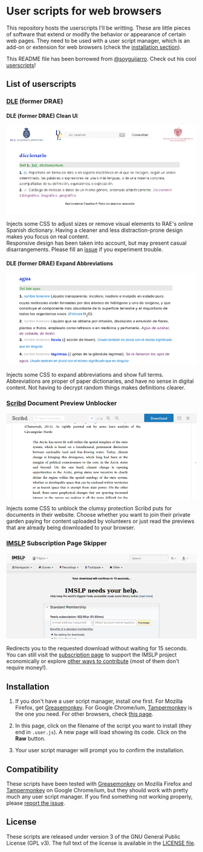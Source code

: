 # User scripts for web browsers

This repository hosts the userscripts I'll be writting. These are little pieces of software that extend or modify the behavior or appearance of certain web pages. They need to be used with a user script manager, which is an add-on or extension for web browsers (check the [installation section](#installation)).

This README file has been borrowed from [@soyguijarro](https://github.com/soyguijarro/). Check out his cool [userscripts](https://github.com/soyguijarro/userscripts)!

## List of userscripts

### [DLE](http://dle.rae.es/) (former DRAE)

#### DLE (former DRAE) Clean UI

![DLE Clean UI in action](dle-clean-ui/screenshot.png)

Injects some CSS to adjust sizes or remove visual elements to RAE's online Spanish dictionary. Having a cleaner and less distraction-prone design makes you focus on real content.  
Responsive design has been taken into account, but may present casual disarrangements. Please fill an [issue](https://gitlab.com/Roboe/userscripts/issues) if you experiment trouble.

#### DLE (former DRAE) Expand Abbreviations

![DLE Abbreviations Expander](dle-expand-abbreviations/screenshot.png)

Injects some CSS to expand abbreviations and show full terms. Abbreviations are proper of paper dictionaries, and have no sense in digital content. Not having to decrypt random things makes definitions clearer.

### [Scribd](https://www.scribd.com/) Document Preview Unblocker

![Scribd Preview Unblocker in action](img/scribd_unblock_preview_screenshot.png)

Injects some CSS to unblock the clumsy protection Scribd puts for documents in their website. Choose whether you want to join their private garden paying for content uploaded by volunteers or just read the previews that are already being downloaded to your browser.

### [IMSLP](https://imslp.org/) Subscription Page Skipper

![IMSLP Subscription Page](img/imslp_subscription_page_skipper_screenshot.png)

Redirects you to the requested download without waiting for 15 seconds. You can still visit the [subscription page](https://imslp.org/wiki/IMSLP:Subscriptions) to support the IMSLP project economically or explore [other ways to contribute](https://imslp.org/wiki/IMSLP:Contributor_Portal) (most of them don't require money!).

## Installation

1. If you don't have a user script manager, install one first. For Mozilla Firefox, get [Greasemonkey](https://addons.mozilla.org/firefox/addon/greasemonkey/). For Google Chrome/ium, [Tampermonkey](https://chrome.google.com/webstore/detail/tampermonkey/dhdgffkkebhmkfjojejmpbldmpobfkfo) is the one you need. For other browsers, check [this page](http://wiki.greasespot.net/Cross-browser_userscripting).

2. In this page, click on the filename of the script you want to install (they end in `.user.js`). A new page will load showing its code. Click on the **Raw** button.

3. Your user script manager will prompt you to confirm the installation.


## Compatibility

These scripts have been tested with [Greasemonkey](https://addons.mozilla.org/firefox/addon/greasemonkey/) on Mozilla Firefox and [Tampermonkey](https://chrome.google.com/webstore/detail/tampermonkey/dhdgffkkebhmkfjojejmpbldmpobfkfo) on Google Chrome/ium, but they should work with pretty much any user script manager. If you find something not working properly, please [report the issue](https://gitlab.com/Roboe/userscripts/issues).


## License

These scripts are released under version 3 of the GNU General Public License (GPL v3). The full text of the license is available in the [LICENSE file](LICENSE).
